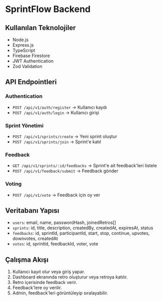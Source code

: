 # SprintFlow Backend

## Kullanılan Teknolojiler
- Node.js
- Express.js
- TypeScript
- Firebase Firestore
- JWT Authentication
- Zod Validation

## API Endpointleri

### Authentication
- `POST /api/v1/auth/register` → Kullanıcı kaydı
- `POST /api/v1/auth/login` → Kullanıcı girişi

### Sprint Yönetimi
- `POST /api/v1/sprints/create` → Yeni sprint oluştur
- `POST /api/v1/sprints/join` → Sprint'e katıl

### Feedback
- `GET /api/v1/sprints/:id/feedbacks` → Sprint'e ait feedback'leri listele
- `POST /api/v1/feedback/submit` → Feedback gönder

### Voting
- `POST /api/v1/vote` → Feedback için oy ver

## Veritabanı Yapısı

- `users`: email, name, passwordHash, joinedRetros[]
- `sprints`: id, title, description, createdBy, createdAt, expiresAt, status
- `feedbacks`: id, sprintId, participantId, start, stop, continue, upvotes, downvotes, createdAt
- `votes`: id, sprintId, feedbackId, voter, vote

## Çalışma Akışı

1. Kullanıcı kayıt olur veya giriş yapar.
2. Dashboard ekranında retro oluşturur veya retroya katılır.
3. Retro içerisinde feedback verir.
4. Feedback'lere oy verilir.
5. Admin, feedback'leri görüntüleyip sıralayabilir.
